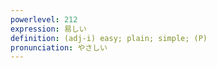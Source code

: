 ```yaml
---
powerlevel: 212
expression: 易しい
definition: (adj-i) easy; plain; simple; (P)
pronunciation: やさしい
---
```

